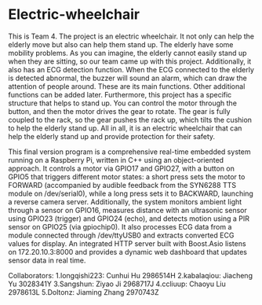 # Electric-wheelchair
This is Team 4. The project is an electric wheelchair. It not only can help the elderly move but also can help them stand up. The elderly have some mobility problems. As you can imagine, the elderly cannot easily stand up when they are sitting, so our team came up with this project. Additionally, it also has an ECG detection function. When the ECG connected to the elderly is detected abnormal, the buzzer will sound an alarm, which can draw the attention of people around. These are its main functions. Other additional functions can be added later. Furthermore, this project has a specific structure that helps to stand up. You can control the motor through the button, and then the motor drives the gear to rotate. The gear is fully coupled to the rack, so the gear pushes the rack up, which tilts the cushion to help the elderly stand up. All in all, it is an electric wheelchair that can help the elderly stand up and provide protection for their safety.

This final version program is a comprehensive real-time embedded system running on a Raspberry Pi, written in C++ using an object-oriented approach. It controls a motor via GPIO17 and GPIO27, with a button on GPIO5 that triggers different motor states: a short press sets the motor to FORWARD (accompanied by audible feedback from the SYN6288 TTS module on /dev/serial0), while a long press sets it to BACKWARD, launching a reverse camera server. Additionally, the system monitors ambient light through a sensor on GPIO16, measures distance with an ultrasonic sensor using GPIO23 (trigger) and GPIO24 (echo), and detects motion using a PIR sensor on GPIO25 (via gpiochip0). It also processes ECG data from a module connected through /dev/ttyUSB0 and extracts converted ECG values for display. An integrated HTTP server built with Boost.Asio listens on 172.20.10.3:8000 and provides a dynamic web dashboard that updates sensor data in real time.

Collaborators:
1.longqishi223: Cunhui Hu 2986514H
2.kabalaqiou: Jiacheng Yu 3028341Y
3.Sangshun: Ziyao Ji 2968717J
4.ccliuup: Chaoyu Liu 2978613L
5.Doltonz: Jiaming Zhang 2970743Z
